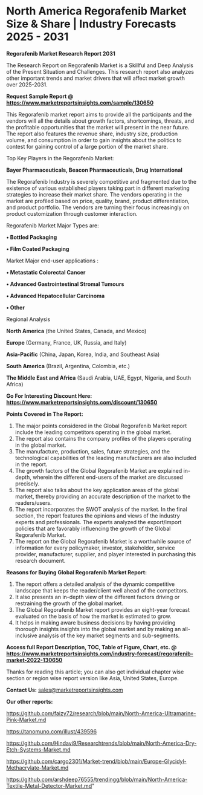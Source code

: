 # North America Regorafenib Market Size & Share | Industry Forecasts 2025 - 2031

<strong>Regorafenib Market Research Report 2031</strong>

The Research Report on Regorafenib Market is a Skillful and Deep Analysis of the Present Situation and Challenges. This research report also analyzes other important trends and market drivers that will affect market growth over 2025-2031.

<strong>Request Sample Report @ <a href=https://www.marketreportsinsights.com/sample/130650>https://www.marketreportsinsights.com/sample/130650</a></strong>

This Regorafenib market report aims to provide all the participants and the vendors will all the details about growth factors, shortcomings, threats, and the profitable opportunities that the market will present in the near future. The report also features the revenue share, industry size, production volume, and consumption in order to gain insights about the politics to contest for gaining control of a large portion of the market share.

Top Key Players in the Regorafenib Market:

<strong>Bayer Pharmaceuticals, Beacon Pharmaceuticals, Drug International</strong>

The Regorafenib Industry is severely competitive and fragmented due to the existence of various established players taking part in different marketing strategies to increase their market share. The vendors operating in the market are profiled based on price, quality, brand, product differentiation, and product portfolio. The vendors are turning their focus increasingly on product customization through customer interaction.

Regorafenib Market Major Types are:

<strong>• Bottled Packaging

• Film Coated Packaging</strong>

Market Major end-user applications :

<strong>• Metastatic Colorectal Cancer

• Advanced Gastrointestinal Stromal Tumours

• Advanced Hepatocellular Carcinoma

• Other</strong>

Regional Analysis

</u><strong><b>North America</b></strong> (the United States, Canada, and Mexico)

<strong><b>Europe </b></strong>(Germany, France, UK, Russia, and Italy)

<strong><b>Asia-Pacific</b></strong> (China, Japan, Korea, India, and Southeast Asia)

<strong><b>South America</b></strong> (Brazil, Argentina, Colombia, etc.)

<strong><b>The Middle East and Africa</b></strong> (Saudi Arabia, UAE, Egypt, Nigeria, and South Africa)

<strong>Go For Interesting Discount Here: <a href=https://www.marketreportsinsights.com/discount/130650>https://www.marketreportsinsights.com/discount/130650</a></strong>

<strong>Points Covered in The Report:</strong>
<ol>
  <li>The major points considered in the Global Regorafenib Market report include the leading competitors operating in the global market.</li>
  <li>The report also contains the company profiles of the players operating in the global market.</li>
  <li>The manufacture, production, sales, future strategies, and the technological capabilities of the leading manufacturers are also included in the report.</li>
  <li>The growth factors of the Global Regorafenib Market are explained in-depth, wherein the different end-users of the market are discussed precisely.</li>
  <li>The report also talks about the key application areas of the global market, thereby providing an accurate description of the market to the readers/users.</li>
  <li>The report incorporates the SWOT analysis of the market. In the final section, the report features the opinions and views of the industry experts and professionals. The experts analyzed the export/import policies that are favorably influencing the growth of the Global Regorafenib Market.</li>
  <li>The report on the Global Regorafenib Market is a worthwhile source of information for every policymaker, investor, stakeholder, service provider, manufacturer, supplier, and player interested in purchasing this research document.</li>
</ol>
<strong>Reasons for Buying Global Regorafenib Market Report:</strong>

<ol>
  <li>The report offers a detailed analysis of the dynamic competitive landscape that keeps the reader/client well ahead of the competitors.</li>
  <li>It also presents an in-depth view of the different factors driving or restraining the growth of the global market.</li>
  <li>The Global Regorafenib Market report provides an eight-year forecast evaluated on the basis of how the market is estimated to grow.</li>
  <li>It helps in making aware business decisions by having providing thorough insights insights into the global market and by making an all-inclusive analysis of the key market segments and sub-segments.</li>
</ol>
<strong>Access full Report Description, TOC, Table of Figure, Chart, etc. @ <a href=https://www.marketreportsinsights.com/industry-forecast/regorafenib-market-2022-130650>https://www.marketreportsinsights.com/industry-forecast/regorafenib-market-2022-130650</a></strong>


Thanks for reading this article; you can also get individual chapter wise section or region wise report version like Asia, United States, Europe.

<strong>Contact Us:</strong>
sales@marketreportsinsights.com

<strong>Our other reports:</strong>

<a href=https://github.com/faizy72/research/blob/main/North-America-Ultramarine-Pink-Market.md>https://github.com/faizy72/research/blob/main/North-America-Ultramarine-Pink-Market.md</a>

<a href=https://tanomuno.com/illust/439596>https://tanomuno.com/illust/439596</a>

<a href=https://github.com/Hindavi9/Researchtrends/blob/main/North-America-Dry-Etch-Systems-Market.md>https://github.com/Hindavi9/Researchtrends/blob/main/North-America-Dry-Etch-Systems-Market.md</a>

<a href=https://github.com/cargo2301/Market-trend/blob/main/Europe-Glycidyl-Methacrylate-Market.md>https://github.com/cargo2301/Market-trend/blob/main/Europe-Glycidyl-Methacrylate-Market.md</a>

<a href=https://github.com/arshdeep76555/trendingg/blob/main/North-America-Textile-Metal-Detector-Market.md>https://github.com/arshdeep76555/trendingg/blob/main/North-America-Textile-Metal-Detector-Market.md</a>"
